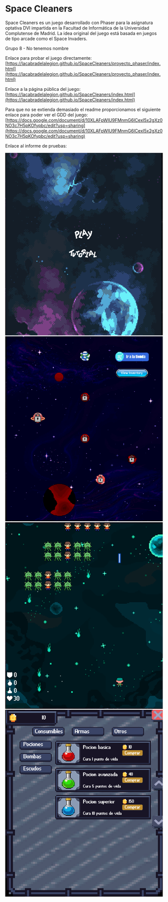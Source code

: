 # Space Cleaners #

Space Cleaners es un juego desarrollado con Phaser para la asignatura optativa DVI impartida en la Facultad de Informática de la Universidad Complutense de Madrid. La idea original del juego está basada en juegos de tipo arcade como el Space Invaders.

Grupo 8 - No tenemos nombre

Enlace para probar el juego directamente: [https://lacabradelalegion.github.io/SpaceCleaners/proyecto_phaser/index.html](https://lacabradelalegion.github.io/SpaceCleaners/proyecto_phaser/index.html)

Enlace a la página pública del juego: [https://lacabradelalegion.github.io/SpaceCleaners/index.html](https://lacabradelalegion.github.io/SpaceCleaners/index.html)

Para que no se extienda demasiado el readme proporcionamos el siguiente enlace para poder ver el GDD del juego: [https://docs.google.com/document/d/10XLAFpWlU9FMnmG6lCexI5x2gXz0NO3c7H5pKOfypbc/edit?usp=sharing](https://docs.google.com/document/d/10XLAFpWlU9FMnmG6lCexI5x2gXz0NO3c7H5pKOfypbc/edit?usp=sharing)

Enlace al informe de pruebas: []()

![Pantalla principal](https://github.com/LaCabraDeLaLegion/SpaceCleaners/blob/main/images/inicio.png?raw=true "Pantalla principal")
![Mapa](https://github.com/LaCabraDeLaLegion/SpaceCleaners/blob/main/images/mapa.png?raw=true "Mapa")
![Ejemplo de batalla](https://github.com/LaCabraDeLaLegion/SpaceCleaners/blob/main/images/batalla.png?raw=true "Ejemplo de batalla")
![Tienda](https://github.com/LaCabraDeLaLegion/SpaceCleaners/blob/main/images/tienda.png?raw=true "Tienda")

